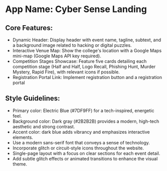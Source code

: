 # **App Name**: Cyber Sense Landing

## Core Features:

- Dynamic Header: Display header with event name, tagline, subtext, and a background image related to hacking or digital puzzles.
- Interactive Venue Map: Show the college's location with a Google Maps mini-map (Google Maps API key required).
- Competition Stages Showcase: Feature five cards detailing each competition stage (Half and Half, Logo Recall, Phishing Hunt, Murder Mystery, Rapid Fire), with relevant icons if possible.
- Registration Portal Link: Implement registration button and a registration portal

## Style Guidelines:

- Primary color: Electric Blue (#7DF9FF) for a tech-inspired, energetic feel.
- Background color: Dark gray (#2B2B2B) provides a modern, high-tech aesthetic and strong contrast.
- Accent color: dark blue adds vibrancy and emphasizes interactive elements.
- Use a modern sans-serif font that conveys a sense of technology.
- Incorporate glitch or circuit-style icons throughout the website.
- Single-page layout with a focus on clear sections for each event detail.
- Add subtle glitch effects or animated transitions to enhance the visual theme.